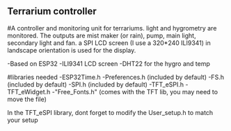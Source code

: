  ## Terrarium controller
#A controller and monitoring unit for terrariums.
light and hygrometry are monitored. The outputs are mist maker (or rain), pump, main light, secondary light and fan. a SPI LCD screen (I use a 320*240 ILI9341) in landscape orientation is used for the display.

-Based on ESP32
-ILI9341 LCD screen
-DHT22 for the hygro and temp

#libraries needed
-ESP32Time.h
-Preferences.h (included by default)
-FS.h (included by default)
-SPI.h (included by default)
-TFT_eSPI.h
-TFT_eWidget.h
-"Free_Fonts.h" (comes with the TFT lib, you may need to move the file)

In the TFT_eSPI library, dont forget to modify the User_setup.h to match your setup